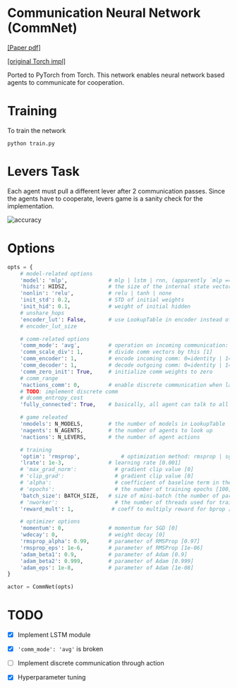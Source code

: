 # Communication Neural Network (CommNet)

[[Paper pdf]](https://arxiv.org/pdf/1605.07736.pdf)

[[original Torch impl]](https://github.com/facebookresearch/CommNet/)


Ported to PyTorch from Torch. This network enables neural network based agents to communicate for cooperation.


# Training

To train the network

```
python train.py
```

# Levers Task

Each agent must pull a different lever after 2 communication passes. Since the agents have to cooperate, levers game is a sanity check for the implementation.

![accuracy](https://raw.githubusercontent.com/rickyhan/CommNet/master/accuracy.png)

# Options

```python
opts = {
    # model-related options
    'model': 'mlp',             # mlp | lstm | rnn, (apparently `mlp == rnn` ?)
    'hidsz': HIDSZ,             # the size of the internal state vector
    'nonlin': 'relu',           # relu | tanh | none
    'init_std': 0.2,            # STD of initial weights
    'init_hid': 0.1,            # weight of initial hidden
    # unshare_hops
    'encoder_lut': False,       # use LookupTable in encoder instead of Linear [False]
    # encoder_lut_size

    # comm-related options
    'comm_mode': 'avg',         # operation on incoming communication: avg | sum [avg]
    'comm_scale_div': 1,        # divide comm vectors by this [1]
    'comm_encoder': 1,          # encode incoming comm: 0=identity | 1=linear [0]
    'comm_decoder': 1,          # decode outgoing comm: 0=identity | 1=linear | 2=nonlin [1]
    'comm_zero_init': True,     # initialize comm weights to zero
    # comm_range
    'nactions_comm': 0,         # enable discrete communication when larger than 1 [1]
    # TODO: implement discrete comm
    # dcomm_entropy_cost
    'fully_connected': True,    # basically, all agent can talk to all agent

    # game releated
    'nmodels': N_MODELS,        # the number of models in LookupTable
    'nagents': N_AGENTS,        # the number of agents to look up
    'nactions': N_LEVERS,       # the number of agent actions

    # training
    'optim': 'rmsprop',             # optimization method: rmsprop | sgd | adam [rmsprop]
    'lrate': 1e-3,              # learning rate [0.001]
    # 'max_grad_norm':            # gradient clip value [0]
    # 'clip_grad':                # gradient clip value [0]
    # 'alpha':                    # coefficient of baseline term in the cost function [0.03]
    # 'epochs':                   # the number of training epochs [100]
    'batch_size': BATCH_SIZE,   # size of mini-batch (the number of parallel games) in each thread [16]
    # 'nworker':                  # the number of threads used for training [18]
    'reward_mult': 1,            # coeff to multiply reward for bprop [1]

    # optimizer options
    'momentum': 0,              # momentum for SGD [0]
    'wdecay': 0,                # weight decay [0]
    'rmsprop_alpha': 0.99,      # parameter of RMSProp [0.97]
    'rmsprop_eps': 1e-6,        # parameter of RMSProp [1e-06]
    'adam_beta1': 0.9,          # parameter of Adam [0.9]
    'adam_beta2': 0.999,        # parameter of Adam [0.999]
    'adam_eps': 1e-8,           # parameter of Adam [1e-08]
}

actor = CommNet(opts)
```

# TODO

- [x] Implement LSTM module

- [x] `'comm_mode': 'avg'` is broken

- [ ] Implement discrete communication through action

- [x] Hyperparameter tuning